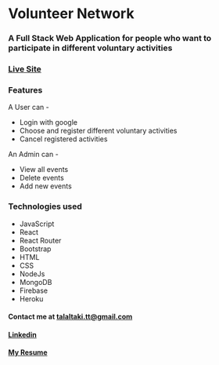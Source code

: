 # Volunteer Network
### A Full Stack Web Application for people who want to participate in different voluntary activities
### [Live Site](https://volunteer-network-998f0.web.app/)


### Features
A User can -
* Login with google
* Choose and register different voluntary activities
* Cancel registered activities

An Admin can -
* View all events
* Delete events
* Add new events

### Technologies used
* JavaScript
* React
* React Router
* Bootstrap
* HTML
* CSS
* NodeJs
* MongoDB
* Firebase
* Heroku

#### Contact me at [talaltaki.tt@gmail.com](talaltaki.tt@gmail.com)
#### [Linkedin](https://www.linkedin.com/in/talal-taki/)
#### [My Resume](https://drive.google.com/file/d/15QwR-EVmMkIgcW-K-TknrPRCD70_icei/view?usp=sharing)
